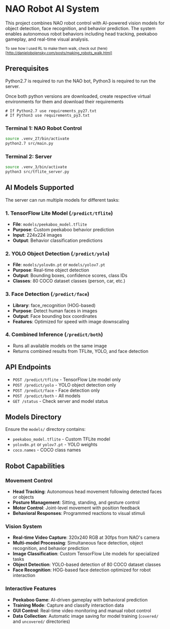 # NAO Robot AI System

This project combines NAO robot control with AI-powered vision models for object detection, face recognition, and behavior prediction. The system enables autonomous robot behaviors including head tracking, peekaboo gameplay, and real-time visual analysis.

<small>To see how I used RL to make them walk, check out (here)[http://danielobolensky.com/posts/making_robots_walk.html]</small>

## Prerequisites
Python2.7 is required to run the NAO bot, Python3 is required to run the server.

Once both python versions are downloaded, create respective virtual environments for them and download their requirements

```
# If Python2.7 use requirements_py27.txt
# If Python3 use requirements_py3.txt
```
### Terminal 1: NAO Robot Control
```bash
source .venv_27/bin/activate
python2.7 src/main.py
```

### Terminal 2: Server
```bash
source .venv_3/bin/activate
python3 src/tflite_server.py
```

## AI Models Supported
The server can run multiple models for different tasks:

### 1. **TensorFlow Lite Model** (`/predict/tflite`)
- **File**: `models/peekaboo_model.tflite`
- **Purpose**: Custom peekaboo behavior prediction
- **Input**: 224x224 images
- **Output**: Behavior classification predictions

### 2. **YOLO Object Detection** (`/predict/yolo`)
- **File**: `models/yolov8n.pt` or `models/yolov7.pt`
- **Purpose**: Real-time object detection
- **Output**: Bounding boxes, confidence scores, class IDs
- **Classes**: 80 COCO dataset classes (person, car, etc.)

### 3. **Face Detection** (`/predict/face`)
- **Library**: face_recognition (HOG-based)
- **Purpose**: Detect human faces in images
- **Output**: Face bounding box coordinates
- **Features**: Optimized for speed with image downscaling

### 4. **Combined Inference** (`/predict/both`)
- Runs all available models on the same image
- Returns combined results from TFLite, YOLO, and face detection

## API Endpoints

- `POST /predict/tflite` - TensorFlow Lite model only
- `POST /predict/yolo` - YOLO object detection only  
- `POST /predict/face` - Face detection only
- `POST /predict/both` - All models
- `GET /status` - Check server and model status

## Models Directory

Ensure the `models/` directory contains:
- `peekaboo_model.tflite` - Custom TFLite model
- `yolov8n.pt` or `yolov7.pt` - YOLO weights
- `coco.names` - COCO class names

## Robot Capabilities

### Movement Control
- **Head Tracking**: Autonomous head movement following detected faces or objects
- **Posture Management**: Sitting, standing, and gesture control
- **Motor Control**: Joint-level movement with position feedback
- **Behavioral Responses**: Programmed reactions to visual stimuli

### Vision System
- **Real-time Video Capture**: 320x240 RGB at 30fps from NAO's camera
- **Multi-model Processing**: Simultaneous face detection, object recognition, and behavior prediction
- **Image Classification**: Custom TensorFlow Lite models for specialized tasks
- **Object Detection**: YOLO-based detection of 80 COCO dataset classes
- **Face Recognition**: HOG-based face detection optimized for robot interaction

### Interactive Features
- **Peekaboo Game**: AI-driven gameplay with behavioral prediction
- **Training Mode**: Capture and classify interaction data
- **GUI Control**: Real-time video monitoring and manual robot control
- **Data Collection**: Automatic image saving for model training (`covered/` and `uncovered/` directories)

